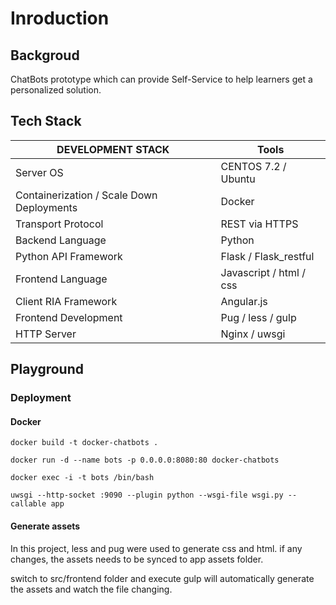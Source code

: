 # Inroduction

## Backgroud
ChatBots prototype which can provide Self-Service to help learners get a personalized solution.

## Tech Stack

DEVELOPMENT STACK|Tools
---|---|
Server OS|CENTOS 7.2 / Ubuntu|
Containerization / Scale Down Deployments|Docker|
Transport Protocol|REST via HTTPS|
Backend Language| Python |
Python API Framework|Flask / Flask_restful|
Frontend Language| Javascript / html / css |
Client RIA Framework|Angular.js|
Frontend Development|Pug / less / gulp|
HTTP Server|Nginx / uwsgi|


## Playground

### Deployment

#### Docker
```
docker build -t docker-chatbots .
```
```
docker run -d --name bots -p 0.0.0.0:8080:80 docker-chatbots
```
```
docker exec -i -t bots /bin/bash
```

```
uwsgi --http-socket :9090 --plugin python --wsgi-file wsgi.py --callable app
```

#### Generate assets

In this project, less and pug were used to generate css and html. if any changes, the assets needs to be synced to app assets folder.

switch to src/frontend folder and execute gulp will automatically generate the assets and watch the file changing.

